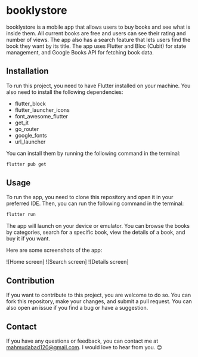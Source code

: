
# booklystore

booklystore is a mobile app that allows users to buy books and see what is inside them. All current books are free and users can see their rating and number of views. The app also has a search feature that lets users find the book they want by its title. The app uses Flutter and Bloc (Cubit) for state management, and Google Books API for fetching book data.

## Installation

To run this project, you need to have Flutter installed on your machine. You also need to install the following dependencies:

- flutter_block
- flutter_launcher_icons
- font_awesome_flutter
- get_it
- go_router
- google_fonts
- url_launcher

You can install them by running the following command in the terminal:

```bash
flutter pub get
```

## Usage

To run the app, you need to clone this repository and open it in your preferred IDE. Then, you can run the following command in the terminal:

```bash
flutter run
```

The app will launch on your device or emulator. You can browse the books by categories, search for a specific book, view the details of a book, and buy it if you want.

Here are some screenshots of the app:

![Home screen]
![Search screen]
![Details screen]

## Contribution

If you want to contribute to this project, you are welcome to do so. You can fork this repository, make your changes, and submit a pull request. You can also open an issue if you find a bug or have a suggestion.

## Contact

If you have any questions or feedback, you can contact me at mahmudabad120@gmail.com. I would love to hear from you. 😊
